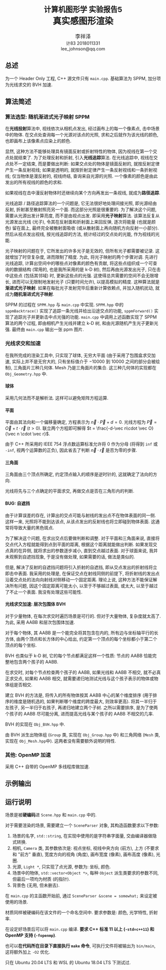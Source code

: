 <h1 style="text-align:center;"><small>计算机图形学 实验报告5</small><br/>真实感图形渲染</h1>
<p style="text-align:center;"><big>李祥泽</big><br/>计83 2018011331<br/>lee_johnson@qq.com</p>

## 总述 ##

为一个 Header Only 工程, C++ 源文件只有 `main.cpp`. 基础算法为 SPPM, 加分项为光线求交的 BVH 加速. 

## 算法简述 ##

### 算法选型: 随机渐进式光子映射 SPPM ###

在**光线投射**算法中, 视线依次从相机点发出, 经过画布上的每一个像素点, 击中场景中的物体. 在交点处查询每一个光源对该点的光照, 求和之后就作为该光线的颜色, 也即画布上该像素点应染上的颜色. 

显然, 这种方法不能够处理具有镜面反射或折射特性的物体, 因为视线在第一个交点处就结束了. 为了处理反射和折射, 引入**光线追踪**算法. 在光线追踪中, 视线在交点处不一定结束, 而是要做出判断: 如果交点处的物体是镜面反射的, 就按反射定律产生一条反射视线; 如果是透明的, 就按折射定律产生一条反射视线和一条折射视线; 仅当物体是漫反射的, 视线终结, 查询来自光源的光照. 一个像素的颜色是由此发出的所有视线的颜色的求和. 

如果视线在击中漫反射物体时还继续向某个方向再发出一条视线, 就成为**路径追踪**. 

光线追踪 / 路径追踪算法的一个问题是, 它无法很好地处理间接光照, 即光源经由反射, 折射甚至散射照亮另一个面. 而这部分光照是很重要的. 为了解决这个问题, 需要从光源出发计算亮度, 而不是由视点出发. 即采用**光子映射**算法. 该算法反复从光源发出光线 (光子), 令其在反射面和折射面上来回反弹, 逐次将能量 (也就是颜色) 留在面上, 最终完全被散射面吸收 (或从散射面上再向随机方向反射一小部分). 然后从视点发出视线, 按光线追踪的方法, 统计经过的交点处的光能, 作为视线的光能. 

光子映射的问题在于, 它所发出的许多光子是无效的, 但所有光子都需要被记录. 这就增加了时空复杂度, 进而限制了精度. 为此, 将光子映射的两个步骤对调. 先进行光线追踪, 计算出空间中的哪些点对像素的颜色有贡献, 将这些点组织成一个可查询的数据结构 (常用的, 也是我所采用的是 k-D 树), 然后再由光源发出光子, 只在击中这些点 (包括其邻域) 时, 更新这些点的光强. 这使得总共需要的空间不会无限增长, 进而可以无限制地发射光子 (只要时间允许), 以提高模拟的精度. 这种算法就是**渐进式光子映射**. 如果在每批光子发射完毕后重新计算依赖点, 并加入随机扰动, 就成为**随机渐进式光子映射**. 

SPPM 的过程在 `SPPM.hpp` 与 `main.cpp` 中实现. `SPPM.hpp` 中的 `sppmBacktrace()` 实现了追踪一条光线并给出沿途交点的功能, `sppmForward()` 实现了追踪光子并更新击中点光强的功能. `main.cpp` 中调用上述函数实现了 SPPM 算法的两个过程, 即由相机产生光线并建立 k-D 树, 和由光源随机产生光子更新光强. 最终由 `main.cpp` 输出一张 ppm 图片. 

### 光线求交和加速 ###

在我所完成的渲染工具中, 只实现了球体, 无穷大平面 (由于采用了包围盒求交加速, 实际上并不是无穷大的, 只有坐标值介于 $-10000$ 到 $10000$ 之间的部分会被绘制), 三角面片三种几何体. Mesh 乃是三角面片的集合. 这三种几何体的实现都在 `Obj_Geometry.hpp` 中. 

#### 球体 ####

采用几何法而不是解析法. 这样可以避免矩阵方程运算. 

#### 平面 ####

平面由其法向和一个偏移量确定, 方程表示为 $\vec{n} \cdot \vec P + d = 0$. 光线方程为 $\vec P = \vec O + t \cdot \vec r \ (t>0)$. 联立两个方程即可解得 $t = \frac{-d-\vec n\cdot \vec O}{\vec n \cdot \vec r}$. 

由于 C++ 所采用的 IEEE 754 浮点数运算标准允许将 0 作为分母 (将得到 `inf` 或 `-inf`, 视两个运算数的正负), 因此省去了判断 $\vec n \cdot \vec r$ 是否为零的步骤. 

#### 三角面 ####

三角面由三个顶点所确定, 约定顶点输入的顺序是逆时针的, 这就确定了法向的方向. 

光线将先与三个点确定的平面求交, 再做交点是否在三角形内的判断. 

#### BUG: 自遮挡 ####

由于计算误差的存在, 计算出的交点可能与射线的发出点不在物体表面的同一侧. 这样一来, 光照将不能到达该点, 从该点发出的反射线也将立即碰到物体表面. 这通常将导致大量的黑色斑点. 

为了解决这个问题, 在求出交点后要做判断和调整. 对于平面和三角面来说, 直接将交点代入方程就能得到点到平面的距离, 根据这个距离就能做出判断. 如果发现交点真的在异侧, 就将求出的参数逐步减小, 直到交点越过表面. 对于球面来说, 我并未观察到自遮挡现象, 于是没有做处理, 如果需要的话, 做法是类似的. 

但是, 解决了反射的自遮挡问题将引入折射的自遮挡, 即从交点发出的折射线将立即击中表面. 我采用的处理是, 在保证交点在射线同侧的前提下, 将折射线的发出点沿着交点处的法向向射线对侧移动一个固定距离. 理论上说, 这种方法不能保证解决所有问题, 因这个固定距离可能太小, 以至于不够越过表面, 或太大, 以至于越过了不止一个表面. 我没有处理这些可能性. 

#### 光线求交加速: 层次包围体 BVH ####

对于少量物体, 在每次求交时遍历场景是可行的. 但对于大量物体, 复杂度就太高了. 为此, 采用 AABB 和层次包围体加速. 

对于每个物体, 其 AABB 是一个能完全将其包含在内的, 所有边与坐标轴平行的长方体, 由两个顶点和长方体的中心给出, 约定第一个顶点的每个坐标都小于第二个顶点的每个坐标. 

BVH 也类似于 k-D 树, 它的每个节点都满足这样一个性质: 节点的 AABB 恰能完整地包含两个孩子的 AABB. 

在求交时, 对每个节点检查两个孩子的 AABB, 如果光线和 AABB 不相交, 就不必真正求交点, 如果和 AABB 相交, 就需要递归地测试光线与这个孩子表示的物体或物体组是否相交. 

建立 BVH 的方法是, 将传入的所有物体按其 AABB 中心的某个维度排序 (用于排序的维度是随机选的, 如果判断哪个维度的跨度最大, 则效率更高). 将其一半归于左孩子, 另一半归于右孩子, 再递归地建立两个子树. 之所以需要排序, 是为了使两个孩子的 AABB 尽可能分离, 进而提高光线与某个孩子的 AABB 不相交的几率. 

BVH 的实现在 `Obj_BVH.hpp` 中. 

由 BVH 派生出物体组 (`Group` 类, 实现在 `Obj_Group.hpp` 中) 和三角网络 (`Mesh` 类, 实现在 `Obj_Mesh.hpp`中). 这两者没有需要额外说明的特性. 

### 其他: OpenMP 加速 ###

采用 C++ 自带的 OpenMP 多线程库做加速. 

## 示例输出 ##



## 运行说明 ##

场景是被**硬编码**进 `Scene.hpp` 和 `main.cpp` 中的. 

对于需要渲染的场景, 需要建立一个 `SceneParser` 对象, 其构造函数要求以下参数: 

1.  场景的名字, `std::string`, 在实现中使用的是字符串字面量, 交由编译器做隐式转换. 
2.  相机, `Camera` 类, 其参数依次是: 视点坐标, 视线中央方向 (前方), 上方 (不要求和 "前方" 垂直), 宽度方向的视角 (角度), 画布宽度 (像素), 画布高度 (像素), 光圈. 
3.  光源, `Light *`, 只实现了点光源, 参数为: 坐标, 颜色. 
4.  场景中的物体, `std::vector<Object *>`, 每种 `Object` 派生类要求的参数不同, 但最后一项均为材质 (的指针). 
5.  背景色 (无用, 但未删去).

在 `main.cpp` 的主函数开始前, 通过 `SceneParser &scene = somewhat;` 来设定被使用的场景.  

材质同样被硬编码在该文件的一个命名空间中. 要求参数是: 颜色, 光学特性, 折射率. 

在设定好场景后可以将 `main.cpp` 编译. **要求 C++ 标准 11 以上 (`-std=c++11`) 和 OpenMP 支持 (`-fopenmp`)**. 

也可以**在代码所在目录下直接执行 `make` 命令**, 可执行文件将被输出为 `bin/main`, 这将额外加上 `-O2` 优化. 

只在 Ubuntu 20.04 LTS 和 WSL 的 Ubuntu 18.04 LTS 下测试过. 